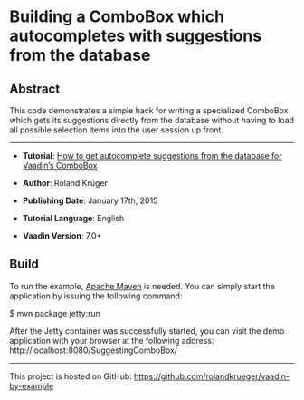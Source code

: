 Building a ComboBox which autocompletes with suggestions from the database
====================================================================

Abstract
--------

This code demonstrates a simple hack for writing a specialized ComboBox which gets its suggestions directly from the database without having to load all possible selection items into the user session up front.

-------------------

* __Tutorial__: [How to get autocomplete suggestions from the database for Vaadin’s ComboBox](http://blog.oio.de/2015/01/17/write-simple-auto-complete-combobox-vaadin/)

* __Author__: Roland Krüger

* __Publishing Date__: January 17th, 2015 

* __Tutorial Language__: English

* __Vaadin Version__: 7.0+

Build
-----

To run the example, [Apache Maven](http://maven.apache.org) is needed. You can simply start the application by issuing the following command:

$ mvn package jetty:run

After the Jetty container was successfully started, you can visit the demo application with your browser at the following address: http://localhost:8080/SuggestingComboBox/

- - - - - - - - - -
This project is hosted on GitHub: https://github.com/rolandkrueger/vaadin-by-example
